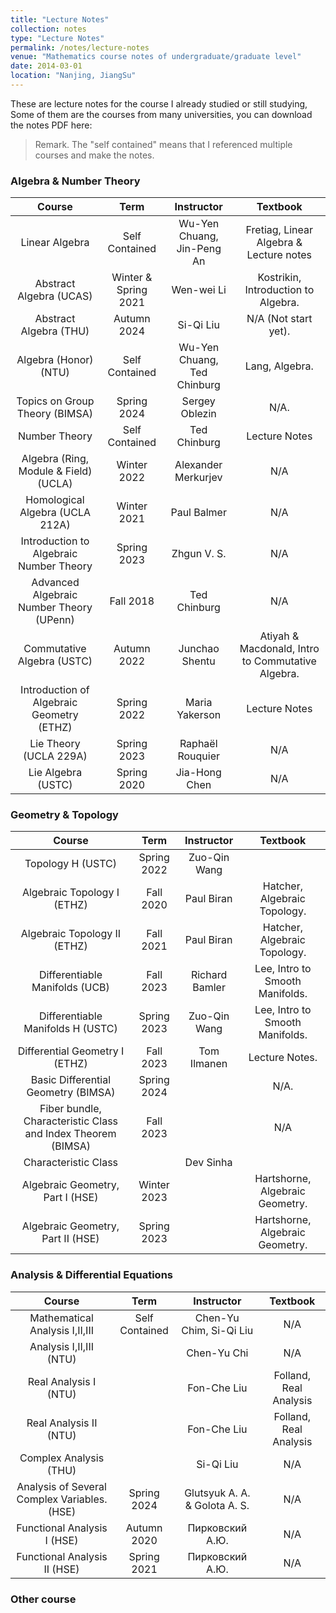 ```yaml
---
title: "Lecture Notes"
collection: notes
type: "Lecture Notes"
permalink: /notes/lecture-notes
venue: "Mathematics course notes of undergraduate/graduate level"
date: 2014-03-01
location: "Nanjing, JiangSu"
---
```


These are lecture notes for the course I already studied or still studying, Some of them are the courses from many universities, you can download the notes PDF here:

> Remark. The "self contained" means that I referenced multiple courses and make the notes.
>


### Algebra & Number Theory

| Course                                      | Term                              | Instructor                   | Textbook                                          |
|:-------------------------------------------:|:---------------------------------:|:--------------------------:|:---------------------------------------------------:|
| Linear Algebra                            | Self Contained                  | Wu-Yen Chuang, Jin-Peng An  | Fretiag, Linear Algebra & Lecture notes        |
| Abstract Algebra (UCAS)                   | Winter & Spring 2021            | Wen-wei Li               | Kostrikin, Introduction to Algebra.               |
| Abstract Algebra (THU)                    | Autumn 2024                     | Si-Qi Liu                | N/A (Not start yet).                              |
| Algebra (Honor) (NTU)                     | Self Contained                  | Wu-Yen Chuang, Ted Chinburg        | Lang, Algebra.                          |
| Topics on Group Theory (BIMSA)            | Spring 2024                     | Sergey Oblezin           | N/A.                                              |
| Number Theory                             | Self Contained                  | Ted Chinburg             | Lecture Notes                                     |
| Algebra (Ring, Module & Field) (UCLA)     | Winter 2022                     | Alexander Merkurjev      | N/A                                               |
| Homological Algebra (UCLA 212A)           | Winter 2021                     | Paul Balmer              | N/A                                               |
| Introduction to Algebraic Number Theory   | Spring 2023                     | Zhgun V. S.              | N/A                                               |
| Advanced Algebraic Number Theory (UPenn)  | Fall 2018                       | Ted Chinburg             | N/A                                               |
| Commutative Algebra (USTC)                | Autumn 2022                     | Junchao Shentu           | Atiyah & Macdonald, Intro to Commutative Algebra. |
| Introduction of Algebraic Geometry (ETHZ) | Spring 2022                     | Maria Yakerson           | Lecture Notes                                     |
| Lie Theory (UCLA 229A)                    | Spring 2023                     | Raphaël Rouquier         | N/A                                               |
| Lie Algebra (USTC)                        | Spring 2020                     | Jia-Hong Chen            | N/A                                               |

### Geometry & Topology

| Course                                    | Term                            | Instructor               | Textbook                                      |
|:-----------------------------------------:|:-------------------------------:|:------------------------:|:----------------------------------------------:|
| Topology H (USTC)                         | Spring 2022                     | Zuo-Qin Wang             |                                               |
| Algebraic Topology I (ETHZ)               | Fall 2020                       | Paul Biran               | Hatcher, Algebraic Topology.                  |
| Algebraic Topology II (ETHZ)              | Fall 2021                       | Paul Biran               | Hatcher, Algebraic Topology.                  |
| Differentiable Manifolds (UCB)            | Fall 2023                       | Richard Bamler           | Lee, Intro to Smooth Manifolds.               |
| Differentiable Manifolds H (USTC)         | Spring 2023                     | Zuo-Qin Wang             | Lee, Intro to Smooth Manifolds.               |
| Differential Geometry I (ETHZ)            | Fall 2023                       | Tom Ilmanen              | Lecture Notes.                                |
| Basic Differential Geometry (BIMSA)       | Spring 2024                     |                          | N/A.                                          |
| Fiber bundle, Characteristic Class and Index Theorem (BIMSA) | Fall 2023    |                          | N/A                                           |
| Characteristic Class                      |                                 |     Dev Sinha            |                                               |
| Algebraic Geometry, Part I (HSE)          | Winter 2023                     |                          | Hartshorne, Algebraic Geometry.               |
| Algebraic Geometry, Part II (HSE)         | Spring 2023                     |                          | Hartshorne, Algebraic Geometry.               |

### Analysis & Differential Equations

| Course                                       | Term                      | Instructor                             | Textbook                         |
|:--------------------------------------------:|:-------------------------:|:--------------------------------------:|:--------------------------------:|
| Mathematical Analysis I,II,III               | Self Contained            | Chen-Yu Chim, Si-Qi Liu                | N/A                              |
| Analysis I,II,III (NTU)                      |                           | Chen-Yu Chi                            | N/A                              |
| Real Analysis I (NTU)                        |                           | Fon-Che Liu                            | Folland, Real Analysis           |
| Real Analysis II (NTU)                       |                           | Fon-Che Liu                            | Folland, Real Analysis           |
| Complex Analysis (THU)                       |                           | Si-Qi Liu                              | N/A                              |
| Analysis of Several Complex Variables. (HSE) | Spring 2024               | Glutsyuk A. A. & Golota A. S.          | N/A                              |
| Functional Analysis I (HSE)                  | Autumn 2020               | Пирковский А.Ю.                        | N/A                              |
| Functional Analysis II (HSE)                 | Spring 2021               | Пирковский А.Ю.                        | N/A                              |

### Other course
